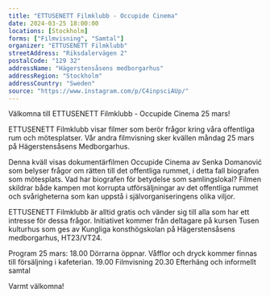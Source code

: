 ```yaml
---
title: "ETTUSENETT Filmklubb - Occupide Cinema"
date: 2024-03-25 18:00:00
locations: [Stockholm]
forms: ["Filmvisning", "Samtal"]
organizer: "ETTUSENETT Filmklubb"
streetAddress: "Riksdalervägen 2"
postalCode: "129 32"
addressName: "Hägerstensåsens medborgarhus"
addressRegion: "Stockholm"
addressCountry: "Sweden"
source: "https://www.instagram.com/p/C4inpsciAUp/"
---
```

Välkomna till ETTUSENETT Filmklubb - Occupide Cinema 25 mars!

ETTUSENETT Filmklubb visar filmer som berör frågor kring våra offentliga rum och mötesplatser. Vår andra filmvisning sker kvällen måndag 25 mars på Hägerstensåsens Medborgarhus.

Denna kväll visas dokumentärfilmen Occupide Cinema av Senka Domanović som belyser frågor om rätten till det offentliga rummet, i detta fall biografen som mötesplats. Vad har biografen för betydelse som samlingslokal? Filmen skildrar både kampen mot korrupta utförsäljningar av det offentliga rummet och svårigheterna som kan uppstå i självorganiseringens olika viljor.

ETTUSENETT Filmklubb är alltid gratis och vänder sig till alla som har ett intresse för dessa frågor.
Initiativet kommer från deltagare på kursen Tusen kulturhus som ges av Kungliga konsthögskolan på Hägerstensåsens medborgarhus, HT23/VT24.

Program 25 mars:
18.00 Dörrarna öppnar. Våfflor och dryck kommer finnas till försäljning i kafeterian.
19.00 Filmvisning
20.30 Efterhäng och informellt samtal

Varmt välkomna!
